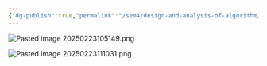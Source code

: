 ```yaml
---
{"dg-publish":true,"permalink":"/sem4/design-and-analysis-of-algorithm/knapsack-problem/","created":"2025-02-23T10:51:37.080+05:30","updated":"2025-02-23T11:11:08.605+05:30"}
---
```


![Pasted image 20250223105149.png](/img/user/Attachments/Pasted%20image%2020250223105149.png)

![Pasted image 20250223111031.png](/img/user/Attachments/Pasted%20image%2020250223111031.png)

